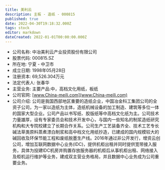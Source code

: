 ```yaml
---
title: 美利云
description: 主板 - 造纸 - 000815
published: true
date: 2022-04-30T19:18:32.000Z
tags: stock
editor: markdown
dateCreated: 2022-01-01T00:00:00.000Z
---
```


- 公司名称: 中冶美利云产业投资股份有限公司
- 股票代码: 000815.SZ
- 所在地: 宁夏 - 中卫市
- 成立日期: 1998年05月28日
- 注册资本: 69,526.304万元
- 法定代表人: 张春华
- 主营业务: 主要产品:中，高档文化用纸，板纸
- 公司官网: [www.China-meili.com](www.China-meili.com)
- 公司介绍: 公司是我国西部地区重要的造纸企业，中国冶金科工集团公司的全资子公司，为一家以造纸为主体，造纸机械设备的加工制造、建筑等多位一体的国家大型企业。公司产品以书写纸、胶版纸等中高档文化纸为主。公司技术力量雄厚，设有专家委员会和技术开发中心，与国内一些知名的制浆造纸研究机构和大专院校建立了长期合作关系。公司生产工艺装备齐全、技术工艺专长碱法草类原料蒸煮漂白制浆和高中档文化用纸抄造，已建成的国内规模较大的碱回收及环保节能工程和废纸脱墨生产线。2016年通过非公开发行，增资云创公司，增加互联网数据中心业务(IDC)，提供机柜出租并同时提供宽带接入服务，具体为投建IDC机房并购置存放服务器的机柜后从事机柜出租、网络接入及柜机运行维护等业务，建成双主营业务格局，并且数据中心业务成为公司重要业务。


